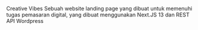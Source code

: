 Creative Vibes
Sebuah website landing page yang dibuat untuk memenuhi tugas pemasaran digital, yang dibuat menggunakan Next.JS 13 dan REST API Wordpress 
